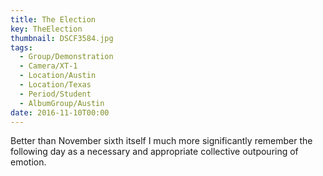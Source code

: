 ```yaml
---
title: The Election
key: TheElection
thumbnail: DSCF3584.jpg
tags:
  - Group/Demonstration
  - Camera/XT-1
  - Location/Austin
  - Location/Texas
  - Period/Student
  - AlbumGroup/Austin
date: 2016-11-10T00:00
---
```

Better than November sixth itself I much more significantly remember the following day as a necessary and appropriate collective outpouring of emotion.

